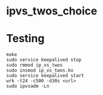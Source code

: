 # ipvs_twos_choice

# Testing
    make
    sudo service keepalived stop
    sudo rmmod ip_vs_twos
    sudo insmod ip_vs_twos.ko
    sudo service keepalived start
    wrk -t24 -c500 -d30s <url>
    sudo ipvsadm -Ln
